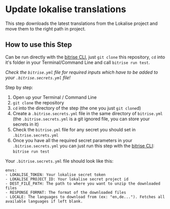 # Update lokalise translations

This step downloads the latest translations from the Lokalise project and move them to the right path in project.

## How to use this Step

Can be run directly with the [bitrise CLI](https://github.com/bitrise-io/bitrise),
just `git clone` this repository, `cd` into it's folder in your Terminal/Command Line
and call `bitrise run test`.

*Check the `bitrise.yml` file for required inputs which have to be
added to your `.bitrise.secrets.yml` file!*

Step by step:

1. Open up your Terminal / Command Line
2. `git clone` the repository
3. `cd` into the directory of the step (the one you just `git clone`d)
5. Create a `.bitrise.secrets.yml` file in the same directory of `bitrise.yml`
   (the `.bitrise.secrets.yml` is a git ignored file, you can store your secrets in it)
6. Check the `bitrise.yml` file for any secret you should set in `.bitrise.secrets.yml`
7. Once you have all the required secret parameters in your `.bitrise.secrets.yml` you can just run this step with the [bitrise CLI](https://github.com/bitrise-io/bitrise): `bitrise run test`

Your `.bitrise.secrets.yml` file should look like this:

```
envs:
- LOKALISE_TOKEN: Your lokalise secret token
- LOKALISE_PROJECT_ID: Your lokalise secret project id
- DEST_FILE_PATH: The path to where you want to unzip the downloaded files
- RESPONSE_FORMAT: The format of the downloaded files
- LOCALE: The languages to download from (ex: "en,de..."). Fetches all available languages if left blank.
```
